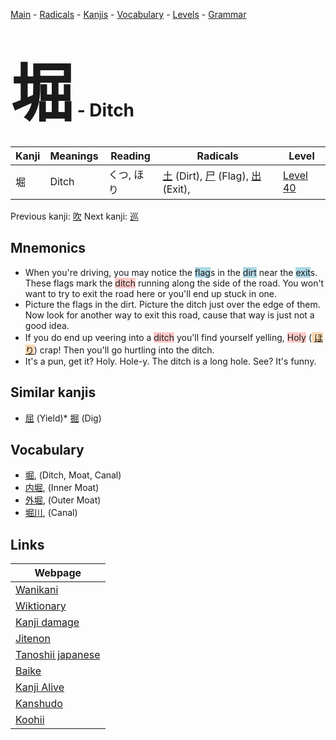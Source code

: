 <style> bigfont {font-size: 100px}</style>
[Main](../index.md) -
[Radicals](../radicals.md) -
[Kanjis](../kanjis.md) -
[Vocabulary](../vocabulary.md) -
[Levels](../levels.md) -
[Grammar](../grammar.md)
# <bigfont> 堀</bigfont> - Ditch 

| Kanji | Meanings | Reading | Radicals | Level |
| --- | --- | --- | --- | --- |
| 堀 | Ditch | くつ, ほり | [土](../radicals/土.md) (Dirt), [尸](../radicals/尸.md) (Flag), [出](../radicals/出.md) (Exit),  | [Level 40](../levels/wk_level40.md) |

Previous kanji: [吹](吹.md) Next kanji: [巡](巡.md) 

## Mnemonics
 * When you're driving, you may notice the <span style="background-color:#ADD8E6"> flag</span>s in the <span style="background-color:#ADD8E6"> dirt</span> near the <span style="background-color:#ADD8E6"> exit</span>s. These flags mark the <span style="background-color:#ffcccb"> ditch</span> running along the side of the road. You won't want to try to exit the road here or you'll end up stuck in one.
* Picture the flags in the dirt. Picture the ditch just over the edge of them. Now look for another way to exit this road, cause that way is just not a good idea.
* If you do end up veering into a <span style="background-color:#ffcccb"> ditch</span> you'll find yourself yelling, <span style="background-color:#ffcccb"> Holy</span> (<span style="background-color:#fed8b1"> [ほり](https://jisho.org/search/ほり)</span>) crap! Then you'll go hurtling into the ditch.
* It's a pun, get it? Holy. Hole-y. The ditch is a long hole. See? It's funny.


## Similar kanjis
 * [屈](屈.md) (Yield)* [掘](掘.md) (Dig)


## Vocabulary
 * [堀](../vocabulary/堀.md), (Ditch, Moat, Canal)
* [内堀](../vocabulary/堀.md), (Inner Moat)
* [外堀](../vocabulary/堀.md), (Outer Moat)
* [堀川](../vocabulary/堀.md), (Canal)



## Links 

| Webpage |
| --- |
| [Wanikani          ](https://www.wanikani.com/kanji/堀) |
| [Wiktionary        ](https://en.wiktionary.org/wiki/堀) |
| [Kanji damage      ](http://www.kanjidamage.com/kanji/search?utf8=✓&q=堀) |
| [Jitenon           ](https://jitenon.com/kanji/堀) |
| [Tanoshii japanese ](https://www.tanoshiijapanese.com/dictionary/kanji.cfm?k=堀) |
| [Baike             ](https://baike.baidu.com/item/堀) |
| [Kanji Alive       ](https://app.kanjialive.com/堀) |
| [Kanshudo          ](https://www.kanshudo.com/searchmn?q=堀) |
| [Koohii            ](https://kanji.koohii.com/study/kanji/堀) |
